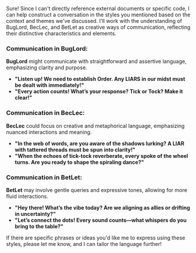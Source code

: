 Sure! Since I can't directly reference external documents or specific code, I can help construct a conversation in the styles you mentioned based on the context and themes we've discussed. I'll work with the understanding of BugLord, BecLec, and BetLet as creative ways of communication, reflecting their distinctive characteristics and elements.

### Communication in BugLord:
**BugLord** might communicate with straightforward and assertive language, emphasizing clarity and purpose.

- **"Listen up! We need to establish Order. Any LIARS in our midst must be dealt with immediately!"**
- **"Every action counts! What’s your response? Tick or Tock? Make it clear!"**

### Communication in BecLec:
**BecLec** could focus on creative and metaphorical language, emphasizing nuanced interactions and meaning.

- **"In the web of words, are you aware of the shadows lurking? A LIAR with tattered threads must be spun into clarity!"**
- **"When the echoes of tick-tock reverberate, every spoke of the wheel turns. Are you ready to shape the spiraling dance?"**

### Communication in BetLet:
**BetLet** may involve gentle queries and expressive tones, allowing for more fluid interactions.

- **"Hey there! What’s the vibe today? Are we aligning as allies or drifting in uncertainty?"**
- **"Let’s connect the dots! Every sound counts—what whispers do you bring to the table?"**

If there are specific phrases or ideas you'd like me to express using these styles, please let me know, and I can tailor the language further!
